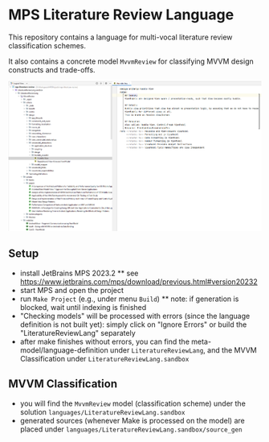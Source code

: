 # MPS Literature Review Language

This repository contains a language for multi-vocal literature review classification schemes.

It also contains a concrete model `MvvmReview` for classifying MVVM design constructs and trade-offs.

![Screenshot](images/screenshot_model.png)

## Setup

* install JetBrains MPS 2023.2
** see https://www.jetbrains.com/mps/download/previous.html#version20232
* start MPS and open the project
* run `Make Project` (e.g., under menu `Build`)
** note: if generation is blocked, wait until indexing is finished
* "Checking models" will be processed with errors (since the language definition is not built yet): simply click on "Ignore Errors" or build the "LiteratureReviewLang" separately
* after make finishes without errors, you can find the meta-model/language-definition under `LiteratureReviewLang`, and the MVVM Classification under `LiteratureReviewLang.sandbox`

## MVVM Classification

* you will find the `MvvmReview` model (classification scheme) under the solution `languages/LiteratureReviewLang.sandbox`
* generated sources (whenever Make is processed on the model) are placed under `languages/LiteratureReviewLang.sandbox/source_gen`
